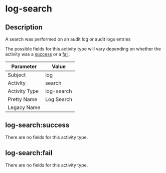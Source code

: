 log-search
==========

Description
-----------
A search was performed on an audit log or audit logs entries

The possible fields for this activity type will vary depending on whether the activity was a [success](#log-searchsuccess) or a [fail](#log-searchfail).

| Parameter     | Value      |
| ------------- | ---------- |
| Subject       | log        |
| Activity      | search     |
| Activity Type | log-search |
| Pretty Name   | Log Search |
| Legacy Name   |            |

log-search:success
------------------

There are no fields for this activity type.


log-search:fail
---------------

There are no fields for this activity type.
